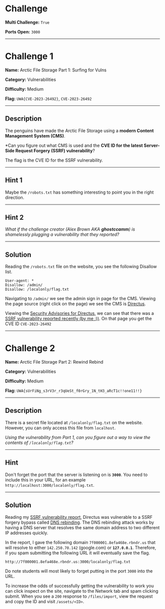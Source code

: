 # Challenge

**Multi Challenge:** `True`

**Ports Open:** `3000`

---

# Challenge 1

**Name:** Arctic File Storage Part 1: Surfing for Vulns

**Category:** Vulnerabilities

**Difficulty:** Medium

**Flag:** `UWA{CVE-2023-26492}`, `CVE-2023-26492`

---

## Description

The penguins have made the Arctic File Storage using a **modern Content Management System (CMS)**.

*Can you figure out what CMS is used and the **CVE ID for the latest Server-Side Request Forgery (SSRF) vulnerability**?

The flag is the CVE ID for the SSRF vulnerability.

---

## Hint 1

Maybe the `/robots.txt` has something interesting to point you in the right direction.

---

## Hint 2

*What if the challenge creator (Alex Brown AKA **ghostccamm**) is shamelessly plugging a vulnerability that they reported?*

---

## Solution

Reading the `/robots.txt` file on the website, you see the following Disallow list.

```
User-agent: *
Disallow: /admin/
Disallow: /localonly/flag.txt
```

Navigating to `/admin/` we see the admin sign in page for the CMS. Viewing the page source (right click on the page) we see the CMS is [Directus](https://github.com/directus/directus/).

Viewing the [Security Advisories for Directus](https://github.com/directus/directus/security/advisories), we can see that there was a [SSRF vulnerability reported recently (by me :))](https://github.com/directus/directus/security/advisories/GHSA-j3rg-3rgm-537h). On that page you get the CVE ID `CVE-2023-26492`

---

# Challenge 2

**Name:** Arctic File Storage Part 2: Rewind Rebind

**Category:** Vulnerabilities

**Difficulty:** Medium

**Flag:** `UWA{sUrFiNg_s3rV3r_r3qUeSt_f0rGry_1N_tH3_aRcT1c!!one11!!}`

---

## Description

There is a secret file located at `/localonly/flag.txt` on the website. However, you can only access this file from `localhost`.

*Using the vulnerability from Part 1, can you figure out a way to view the contents of `/localonly/flag.txt`?*

---

## Hint

Don't forget the port that the server is listening on is **`3000`**. You need to include this in your URL, for an example `http://localhost:3000/localonly/flag.txt`.

---

## Solution

Reading my [SSRF vulnerability report](https://github.com/directus/directus/security/advisories/GHSA-j3rg-3rgm-537h), Directus was vulnerable to a SSRF forgery bypass called [DNS rebinding](https://en.wikipedia.org/wiki/DNS_rebinding). The DNS rebinding attack works by having a DNS server that resolves the same domain address to two different IP addresses quickly.

In the report, I gave the following domain `7f000001.8efa468e.rbndr.us` that will resolve to either `142.250.70.142` (google.com) or **`127.0.0.1`**. Therefore, if you spam submitting the following URL it will eventually save the flag.

```
http://7f000001.8efa468e.rbndr.us:3000/localonly/flag.txt
```

Do note students will most likely to forget putting in the port `3000` into the URL.

To increase the odds of successfully getting the vulnerability to work you can click inspect on the site, navigate to the Network tab and spam clicking submit. When you see a `200` response to `/files/import`, view the request and copy the ID and visit `/assets/<ID>`.
